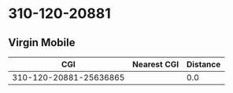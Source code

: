 # 310-120-20881
## Virgin Mobile


| CGI | Nearest CGI | Distance |
|-----|-------------|----------|
| 310-120-20881-25636865 |  | 0.0 |
